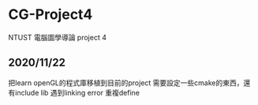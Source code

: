 # CG-Project4

NTUST 電腦圖學導論 project 4

## 2020/11/22

把learn openGL的程式庫移植到目前的project
需要設定一些cmake的東西，還有include lib
遇到linking error 重複define